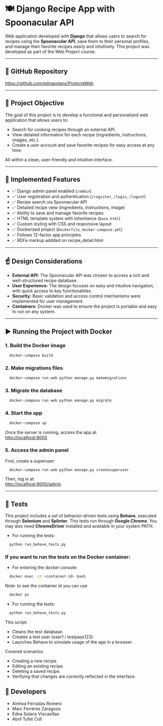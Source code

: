 # 🍽️ Django Recipe App with Spoonacular API

Web application developed with **Django** that allows users to search for recipes using the **Spoonacular API**, save them to their personal profiles, and manage their favorite recipes easily and intuitively. This project was developed as part of the Web Project course.

---

## 🔗 GitHub Repository

https://github.com/ednasolans/ProjecteWeb

---

## 🧠 Project Objective

The goal of this project is to develop a functional and personalized web application that allows users to:

- Search for cooking recipes through an external API.
- View detailed information for each recipe (ingredients, instructions, images, etc.).
- Create a user account and save favorite recipes for easy access at any time.

All within a clean, user-friendly and intuitive interface.

---

## 🧩 Implemented Features

- ✅ Django admin panel enabled (`/admin`)
- ✅ User registration and authentication (`/register`, `/login`, `/logout`)
- ✅ Recipe search via Spoonacular API
- ✅ Detailed recipe view (ingredients, instructions, image)
- ✅ Ability to save and manage favorite recipes
- ✅ HTML template system with inheritance (`base.html`)
- ✅ Custom styling with CSS and responsive layout
- ✅ Dockerized project (`Dockerfile`, `docker-compose.yml`)
- ✅ Follows 12-factor app principles
- ✅ RDFa markup addded on recipe_detail.html 

---

## ☝️ Design Considerations

- **External API:** The Spoonacular API was chosen to access a rich and well-structured recipe database.
- **User Experience:** The design focuses on easy and intuitive navigation, with quick access to key functionalities.
- **Security:** Basic validation and access control mechanisms were implemented for user management.
- **Containers:** Docker was used to ensure the project is portable and easy to run on any system.

---

## ▶️ Running the Project with Docker

### 1. Build the Docker image

```bash
  docker-compose build
```

### 2. Make migrations files

```bash
  docker-compose run web python manage.py makemigrations
```

### 3. Migrate the database

```bash
  docker-compose run web python manage.py migrate
```

### 4. Start the app

```bash
  docker-compose up
```

Once the server is running, access the app at:  
[http://localhost:8000](http://localhost:8000)

### 5. Access the admin panel

First, create a superuser:

```bash
  docker-compose run web python manage.py createsuperuser
```

Then, log in at:  
[http://localhost:8000/admin](http://localhost:8000/admin)

---

## 🧪 Tests

This project includes a set of behavior-driven tests using **Behave**, executed through **Selenium** and **Splinter**. This tests run through **Google Chrome**. You may also need **ChromeDriver** installed and available in your system PATH.

- For running the tests:
```bash
  python run_behave_tests.py
```

### If you want to run the tests on the Docker container:

- For entering the docker console:
```bash
  docker exec -it <container-id> bash
```

Note: to see the container id you can use

```bash
  docker ps
```

- For running the tests:
```bash
  python run_behave_tests.py
```

This script: 

- Cleans the test database.
- Creates a test user (user1 / testpass123).
- Launches Behave to simulate usage of the app in a browser.

Covered scenarios: 

- Creating a new recipe.
- Editing an existing recipe.
- Deleting a saved recipe.
- Verifying that changes are correctly reflected in the interface.

## 👥 Developers

- Ainhoa Ferradas Romero  
- Marc Ferreres Zaragoza  
- Edna Solans Viscasillas  
- Abril Tufet Coll

